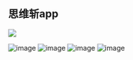 ## 思维斩app

![](https://img.shields.io/badge/license-MIT-000000.svg)

![image](https://github.com/guozhaolong/currypanman/raw/master/snapshots/1.jpg)
![image](https://github.com/guozhaolong/currypanman/raw/master/snapshots/2.jpg)
![image](https://github.com/guozhaolong/currypanman/raw/master/snapshots/3.jpg)
![image](https://github.com/guozhaolong/currypanman/raw/master/snapshots/4.jpg)
